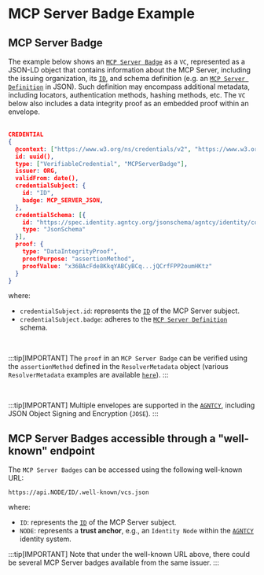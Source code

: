 # MCP Server Badge Example

## MCP Server Badge

The example below shows an [`MCP Server Badge`](./intro.md) as a `VC`, represented as a JSON-LD object that contains information about the MCP Server, including the issuing organization, its [`ID`](/docs/id/definitions), and schema definition (e.g. an [`MCP Server Definition`](https://spec.identity.agntcy.org/jsonschema/agntcy/identity/core/v1alpha1/MCP#source-) in JSON). Such definition may encompass additional metadata, including locators, authentication methods, hashing methods, etc. The `VC` below also includes a data integrity proof as an embedded proof within an envelope.<br /><br />

```json
CREDENTIAL
{
  @context: ["https://www.w3.org/ns/credentials/v2", "https://www.w3.org/ns/credentials/examples/v2"],
  id: uuid(),
  type: ["VerifiableCredential", "MCPServerBadge"],
  issuer: ORG,
  validFrom: date(),
  credentialSubject: {
    id: "ID",
    badge: MCP_SERVER_JSON,
  },
  credentialSchema: [{
    id: "https://spec.identity.agntcy.org/jsonschema/agntcy/identity/core/v1alpha1/MCP#source-",
    type: "JsonSchema"
  }],
  proof: {
    type: "DataIntegrityProof",
    proofPurpose: "assertionMethod",
    proofValue: "x36BAcFde8KkqYABCyBCq...jQCrfFPP2oumHKtz"
  }
}

```

where:

- `credentialSubject.id`: represents the [`ID`](/docs/id/definitions) of the MCP Server subject.
- `credentialSubject.badge`: adheres to the [`MCP Server Definition`](https://spec.identity.agntcy.org/jsonschema/agntcy/identity/core/v1alpha1/MCP#source-) schema.

<br />

:::tip[IMPORTANT]
The `proof` in an `MCP Server Badge` can be verified using the `assertionMethod` defined in the `ResolverMetadata` object (various `ResolverMetadata` examples are available [`here`](../id/examples.md)).
:::

<br />

:::tip[IMPORTANT]
Multiple envelopes are supported in the [`AGNTCY`](https://agntcy.org/), including JSON Object Signing and Encryption (`JOSE`).
:::

## MCP Server Badges accessible through a "well-known" endpoint

The `MCP Server Badges` can be accessed using the following well-known URL:

```text
https://api.NODE/ID/.well-known/vcs.json
```

where:

- `ID`: represents the [`ID`](/docs/id/definitions) of the MCP Server subject.
- `NODE`: represents a **trust anchor**, e.g., an `Identity Node` within the [`AGNTCY`](https://agntcy.org/) identity system.

:::tip[IMPORTANT]
Note that under the well-known URL above, there could be several MCP Server badges available from the same issuer.
:::
